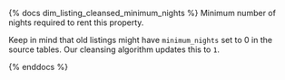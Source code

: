 {% docs dim_listing_cleansed_minimum_nights %}
Minimum number of nights required to rent this property.

Keep in mind that old listings might have `minimum_nights` set
to 0 in the source tables. Our cleansing algorithm updates this to `1`.

{% enddocs %}
